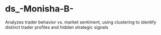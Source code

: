 # ds_-Monisha-B-
Analyzes trader behavior vs. market sentiment, using clustering to identify distinct trader profiles and hidden strategic signals
